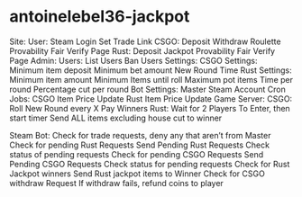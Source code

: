 # antoinelebel36-jackpot

Site:
	User: 
		Steam Login
		Set Trade Link
	CSGO:
		Deposit 
		Withdraw
		Roulette
		Provability Fair Verify Page
	Rust:
		Deposit
		Jackpot
		Provability Fair Verify Page
	Admin:
		Users:
			List Users 
			Ban Users
		Settings:
			CSGO Settings: 
				Minimum item deposit
				Minimum bet amount
				New Round Time
			Rust Settings:
				Minimum item amount
				Minimum Items until roll
				Maximum pot items
				Time per round 
				Percentage cut per round
			Bot Settings:
				Master Steam Account
	Cron Jobs:
		CSGO Item Price Update
		Rust Item Price Update
Game Server:
	CSGO: 
		Roll New Round every X
			Pay Winners
	Rust:
		Wait for 2 Players To Enter, then start timer
		Send ALL items excluding house cut to winner

Steam Bot: 
	Check for trade requests, deny any that aren’t from Master
	Check for pending Rust Requests
		Send Pending Rust Requests
		Check status of pending requests 
	Check for pending CSGO Requests
		Send Pending CSGO Requests
		Check status for pending requests
	Check for Rust Jackpot winners
		Send Rust jackpot items to Winner
	Check for CSGO withdraw Request
		If withdraw fails, refund coins to player
